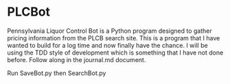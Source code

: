 # PLCBot
Pennsylvania Liquor Control Bot is a Python program designed to gather pricing information from the PLCB search site. This is a program that I have wanted to build for a log time and now finally have the chance. I will be using the TDD style of development which is something that I have not done before. Follow along in the journal.md document.

Run SaveBot.py then SearchBot.py
